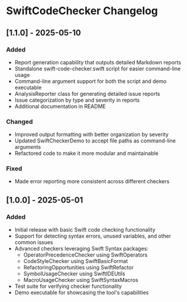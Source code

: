 # SwiftCodeChecker Changelog

## [1.1.0] - 2025-05-10

### Added
- Report generation capability that outputs detailed Markdown reports
- Standalone swift-code-checker.swift script for easier command-line usage
- Command-line argument support for both the script and demo executable
- AnalysisReporter class for generating detailed issue reports
- Issue categorization by type and severity in reports
- Additional documentation in README

### Changed
- Improved output formatting with better organization by severity
- Updated SwiftCheckerDemo to accept file paths as command-line arguments
- Refactored code to make it more modular and maintainable

### Fixed
- Made error reporting more consistent across different checkers

## [1.0.0] - 2025-05-01

### Added
- Initial release with basic Swift code checking functionality
- Support for detecting syntax errors, unused variables, and other common issues
- Advanced checkers leveraging Swift Syntax packages:
  - OperatorPrecedenceChecker using SwiftOperators
  - CodeStyleChecker using SwiftBasicFormat
  - RefactoringOpportunities using SwiftRefactor
  - SymbolUsageChecker using SwiftIDEUtils
  - MacroUsageChecker using SwiftSyntaxMacros
- Test suite for verifying checker functionality
- Demo executable for showcasing the tool's capabilities 